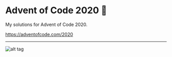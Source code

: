 # Advent of Code 2020 🎄

My solutions for Advent of Code 2020.

https://adventofcode.com/2020

---

![alt tag](https://i.imgur.com/idSG9Pr.png "Stars completed")

